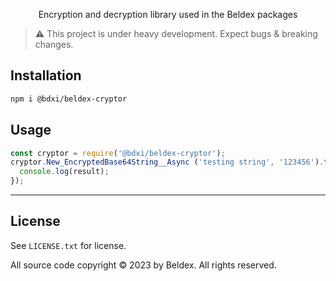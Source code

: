 
<p align="center">
  Encryption and decryption library used in the Beldex packages
</p>


> :warning: This project is under heavy development. Expect bugs & breaking changes.

## Installation

```bash
npm i @bdxi/beldex-cryptor
```

## Usage

```js
const cryptor = require('@bdxi/beldex-cryptor');
cryptor.New_EncryptedBase64String__Async ('testing string', '123456').then(function (result) {
  console.log(result);
});
```

-----

## License

See `LICENSE.txt` for license.

All source code copyright © 2023 by Beldex. All rights reserved.